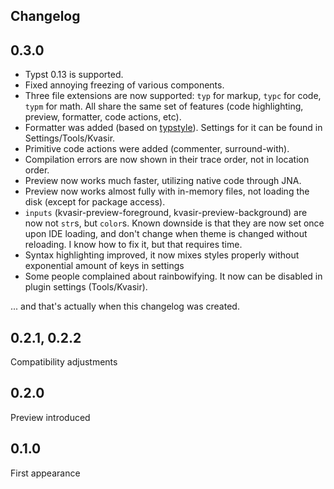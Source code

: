## Changelog

## 0.3.0

- Typst 0.13 is supported.
- Fixed annoying freezing of various components.
- Three file extensions are now supported: `typ` for markup, `typc` for code, `typm` for math. All share the same set of features (code highlighting, preview, formatter, code actions, etc).
- Formatter was added (based on [typstyle](https://github.com/Enter-tainer/typstyle)). Settings for it can be found in Settings/Tools/Kvasir.
- Primitive code actions were added (commenter, surround-with).
- Compilation errors are now shown in their trace order, not in location order.
- Preview now works much faster, utilizing native code through JNA.
- Preview now works almost fully with in-memory files, not loading the disk (except for package access).
- `inputs` (kvasir-preview-foreground, kvasir-preview-background) are now not `str`s, but `color`s. Known downside is that they are now set once upon IDE loading, and don't change when theme is changed without reloading. I know how to fix it, but that requires time.
- Syntax highlighting improved, it now mixes styles properly without exponential amount of keys in settings
- Some people complained about rainbowifying. It now can be disabled in plugin settings (Tools/Kvasir).

... and that's actually when this changelog was created.

## 0.2.1, 0.2.2 

Compatibility adjustments

## 0.2.0

Preview introduced

## 0.1.0 

First appearance